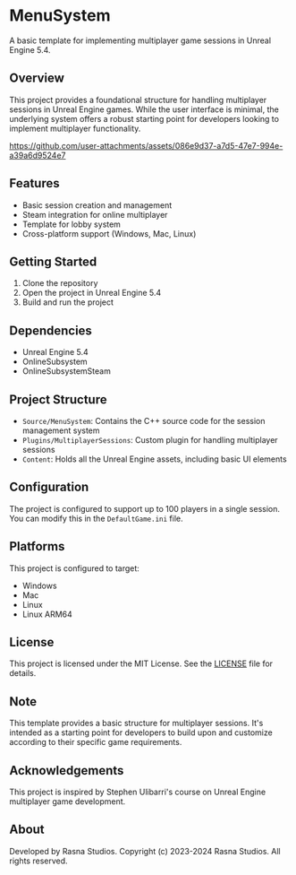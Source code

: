 # MenuSystem

A basic template for implementing multiplayer game sessions in Unreal Engine 5.4.

## Overview

This project provides a foundational structure for handling multiplayer sessions in Unreal Engine games. While the user interface is minimal, the underlying system offers a robust starting point for developers looking to implement multiplayer functionality.

https://github.com/user-attachments/assets/086e9d37-a7d5-47e7-994e-a39a6d9524e7

## Features

- Basic session creation and management
- Steam integration for online multiplayer
- Template for lobby system
- Cross-platform support (Windows, Mac, Linux)

## Getting Started

1. Clone the repository
2. Open the project in Unreal Engine 5.4
3. Build and run the project

## Dependencies

- Unreal Engine 5.4
- OnlineSubsystem
- OnlineSubsystemSteam

## Project Structure

- `Source/MenuSystem`: Contains the C++ source code for the session management system
- `Plugins/MultiplayerSessions`: Custom plugin for handling multiplayer sessions
- `Content`: Holds all the Unreal Engine assets, including basic UI elements

## Configuration

The project is configured to support up to 100 players in a single session. You can modify this in the `DefaultGame.ini` file.

## Platforms

This project is configured to target:
- Windows
- Mac
- Linux
- Linux ARM64

## License

This project is licensed under the MIT License. See the [LICENSE](LICENSE) file for details.

## Note

This template provides a basic structure for multiplayer sessions. It's intended as a starting point for developers to build upon and customize according to their specific game requirements.

## Acknowledgements

This project is inspired by Stephen Ulibarri's course on Unreal Engine multiplayer game development.

## About

Developed by Rasna Studios. Copyright (c) 2023-2024 Rasna Studios. All rights reserved.
